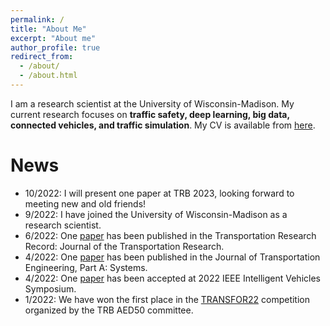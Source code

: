 ```yaml
---
permalink: /
title: "About Me"
excerpt: "About me"
author_profile: true
redirect_from: 
  - /about/
  - /about.html
---
```


I am a research scientist at the University of Wisconsin-Madison. My current research focuses on **traffic safety, deep learning, big data, connected vehicles, and traffic simulation**. My CV is available from [here](https://peili-sandman.github.io/files/cv_pei.pdf).


<!---
I received my PhD degree in Transportation Engineering under the supervision of [Dr. Mohamed Abdel-Aty](https://www.cece.ucf.edu/aty/). I received my master degree in communication and transportation engineering and bachelor degree in logistics engineering from Tongji University in 2015 and 2018, respectively.
'''
--->


News
===
- 10/2022: I will present one paper at TRB 2023, looking forward to meeting new and old friends!
- 9/2022: I have joined the University of Wisconsin-Madison as a research scientist.
- 6/2022: One [paper](https://doi.org/10.1177/03611981221094289) has been published in the Transportation Research Record: Journal of the Transportation Research.
- 4/2022: One [paper](https://ascelibrary.org/doi/full/10.1061/JTEPBS.0000697) has been published in the Journal of Transportation Engineering, Part A: Systems.
- 4/2022: One [paper](https://ieeexplore.ieee.org/abstract/document/9827241) has been accepted at 2022 IEEE Intelligent Vehicles Symposium.
- 1/2022: We have won the first place in the [TRANSFOR22](https://ouster.com/blog/using-ouster-lidar-data-to-advance-intersection-safety-research/) competition organized by the TRB AED50 committee.
<!-- - 11/2021: One paper has been published in AAP. This study has proposed a hybrid machine learning model for predicting real-time secondary crash likelihood. The paper can be accessed via this [link](https://doi.org/10.1016/j.aap.2021.106504).
- 10/2021: I will present two papers at TRB 2022, "Improving Spatio-temporal Transferability of Real-Time Crash Likelihood Prediction Models Using Transfer Learning Approaches" and "Real-time Secondary Crash Likelihood Prediction Using A Hybrid Machine Learning Model".
- 9/2021: We have published [Naturalistic-SUMO-Gym](https://github.com/arpan-kusari/Naturalistic-SUMO-Gym), which aims to enhance SUMO traffic simulation using OPENAI-Gym and naturalistic driving data.
- 9/2021: I have joined the UMTRI as a postdoctoral research associate.
- 6/2021: I successfully defended my PhD dissertation titled "Real-time Traffic Safety Evaluation in The Context of Connected Vehicles and Mobile Sensing". -->
<!-- - 1/2021: I will present three papars at TRB 2021, [Using Bus Driving Events as Surrogate Safety Measures for Pedestrian and Bicycle Based on GPS Trajectory Data](https://www.sciencedirect.com/science/article/pii/S0001457520317449?casa_token=sf9lVPh94rQAAAAA:ZWclM4StjR1mTTh4UhxObZZNWYCUrLTidXKq9MOl-sClYjDtEAmoDOSbm0IZmZ36269bbkJqfA), Trajectory Fusion-based Real-Time Crash Likelihood Prediction Using LSTM-CNN with Attention Mechanism, and [Driving Behavior Detection Using Semi-supervised LSTM and Smartphone Sensors](https://journals.sagepub.com/doi/10.1177/03611981211007483). -->
